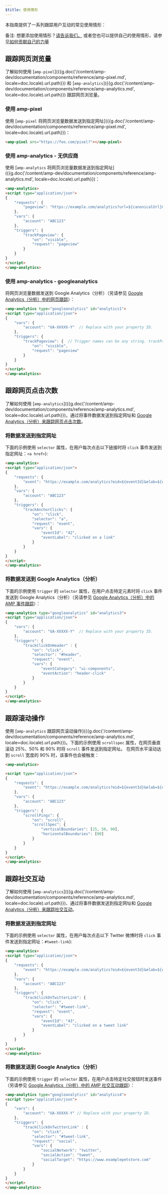 ```yaml
---
$title: 使用情形
---
```


本指南提供了一系列跟踪用户互动的常见使用情形：

备注: 想要添加使用情形？[请告诉我们。](https://github.com/ampproject/docs/issues/new) 或者您也可以提供自己的使用情形，请参见[如何贡献自己的力量](/zh_cn/contribute/)

## 跟踪网页浏览量

了解如何使用 [`amp-pixel`]({{g.doc('/content/amp-dev/documentation/components/reference/amp-pixel.md', locale=doc.locale).url.path}}) 和 [`amp-analytics`]({{g.doc('/content/amp-dev/documentation/components/reference/amp-analytics.md', locale=doc.locale).url.path}}) 跟踪网页浏览量。

### 使用 amp-pixel

使用 [`amp-pixel` 将网页浏览量数据发送到指定网址]({{g.doc('/content/amp-dev/documentation/components/reference/amp-pixel.md', locale=doc.locale).url.path}})：

```html
<amp-pixel src="https://foo.com/pixel?"></amp-pixel>
```

### 使用 amp-analytics - 无供应商

使用 [`amp-analytics` 将网页浏览量数据发送到指定网址]({{g.doc('/content/amp-dev/documentation/components/reference/amp-analytics.md', locale=doc.locale).url.path}})：

```html
<amp-analytics>
<script type="application/json">
{
    "requests": {
        "pageview": "https://example.com/analytics?url=${canonicalUrl}&title=${title}&acct=${account}"
    },
    "vars": {
        "account": "ABC123"
    },
    "triggers": {
        "trackPageview": {
            "on": "visible",
            "request": "pageview"
        }
    }
}
</script>
</amp-analytics>
```

### 使用 amp-analytics - googleanalytics

将网页浏览量数据发送到 Google Analytics（分析）（另请参见 [Google Analytics（分析）中的网页跟踪](https://developers.google.com/analytics/devguides/collection/amp-analytics/#page_tracking)）：

```html
<amp-analytics type="googleanalytics" id="analytics1">
<script type="application/json">
{
    "vars": {
        "account": "UA-XXXXX-Y"  // Replace with your property ID.
    },
    "triggers": {
        "trackPageview": {  // Trigger names can be any string. trackPageview is not a required name.
            "on": "visible",
            "request": "pageview"
        }
    }
}
</script>
</amp-analytics>
```

## 跟踪网页点击次数

了解如何使用 [`amp-analytics`]({{g.doc('/content/amp-dev/documentation/components/reference/amp-analytics.md', locale=doc.locale).url.path}})，通过将事件数据发送到指定网址和 [Google Analytics（分析）来跟踪网页点击次数](https://developers.google.com/analytics/devguides/collection/amp-analytics/)。

### 将数据发送到指定网址

下面的示例使用 `selector` 属性，在用户每次点击以下链接时将 `click` 事件发送到指定网址：`<a href>`):

```html
<amp-analytics>
<script type="application/json">
{
    "requests": {
        "event": "https://example.com/analytics?eid=${eventId}&elab=${eventLabel}&acct=${account}"
    },
    "vars": {
        "account": "ABC123"
    },
    "triggers": {
        "trackAnchorClicks": {
            "on": "click",
            "selector": "a",
            "request": "event",
            "vars": {
                "eventId": "42",
                "eventLabel": "clicked on a link"
            }
        }
    }
}
</script>
</amp-analytics>
```

### 将数据发送到 Google Analytics（分析）

下面的示例使用 `trigger` 的 `selector` 属性，在用户点击特定元素时将 `click` 事件发送到 Google Analytics（分析）（另请参见 [Google Analytics（分析）中的 AMP 事件跟踪](https://developers.google.com/analytics/devguides/collection/amp-analytics/#event_tracking)）：

```html
<amp-analytics type="googleanalytics" id="analytics3">
<script type="application/json">
{
    "vars": {
        "account": "UA-XXXXX-Y"  // Replace with your property ID.
    },
    "triggers": {
        "trackClickOnHeader" : {
            "on": "click",
            "selector": "#header",
            "request": "event",
            "vars": {
                "eventCategory": "ui-components",
                "eventAction": "header-click"
            }
        }
    }
}
</script>
</amp-analytics>
```

## 跟踪滚动操作

使用 [`amp-analytics` 跟踪网页滚动操作]({{g.doc('/content/amp-dev/documentation/components/reference/amp-analytics.md', locale=doc.locale).url.path}})。下面的示例使用 `scrollspec` 属性，在网页垂直滚动 25%、50% 和 90% 时将 `scroll` 事件发送到指定网址。 在网页水平滚动达到 `scroll` 宽度的 90% 时，该事件也会被触发：

```html
<amp-analytics>

<script type="application/json">
{
    "requests": {
        "event": "https://example.com/analytics?eid=${eventId}&elab=${eventLabel}&acct=${account}"
    },
    "vars": {
        "account": "ABC123"
    },
    "triggers": {
        "scrollPings": {
            "on": "scroll",
            "scrollSpec": {
                "verticalBoundaries": [25, 50, 90],
                "horizontalBoundaries": [90]
            }
        }
    }
}
</script>
</amp-analytics>
```

## 跟踪社交互动

了解如何使用 [`amp-analytics`]({{g.doc('/content/amp-dev/documentation/components/reference/amp-analytics.md', locale=doc.locale).url.path}})、通过将事件数据发送到指定网址和 [Google Analytics（分析）来跟踪社交互动](https://developers.google.com/analytics/devguides/collection/amp-analytics/)。

### 将数据发送到指定网址

下面的示例使用 `selector` 属性，在用户每次点击以下 Twitter 微博时将 `click` 事件发送到指定网址：`#tweet-link`):

```html
<amp-analytics>
<script type="application/json">
{
    "requests": {
        "event": "https://example.com/analytics?eid=${eventId}&elab=${eventLabel}&acct=${account}"
    },
    "vars": {
        "account": "ABC123"
    },
    "triggers": {
        "trackClickOnTwitterLink": {
            "on": "click",
            "selector": "#tweet-link",
            "request": "event",
            "vars": {
                "eventId": "43",
                "eventLabel": "clicked on a tweet link"
            }
        }
    }
}
</script>
</amp-analytics>
```

### 将数据发送到 Google Analytics（分析）

下面的示例使用 `trigger` 的 `selector` 属性，在用户点击特定社交按钮时发送事件（另请参见 [Google Analytics（分析）中的 AMP 社交互动跟踪](https://developers.google.com/analytics/devguides/collection/amp-analytics/#social_interactions)）：

```html
<amp-analytics type="googleanalytics" id="analytics4">
<script type="application/json">
{
    "vars": {
        "account": "UA-XXXXX-Y" // Replace with your property ID.
    },
    "triggers": {
        "trackClickOnTwitterLink" : {
            "on": "click",
            "selector": "#tweet-link",
            "request": "social",
            "vars": {
                "socialNetwork": "twitter",
                "socialAction": "tweet",
                "socialTarget": "https://www.examplepetstore.com"
            }
        }
    }
}
</script>
</amp-analytics>
```
